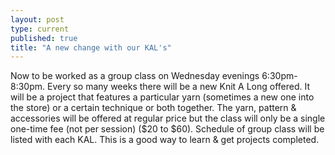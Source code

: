 ```yaml
---
layout: post
type: current
published: true
title: "A new change with our KAL's"
---
```



Now to be worked as a group class on Wednesday evenings 6:30pm-8:30pm. Every so many weeks there will be a new Knit A Long offered.  It will be a project that features a particular yarn (sometimes a new one into the store) or a certain technique or both together.  The yarn, pattern & accessories will be offered at regular price but the class will only be a single one-time fee (not per session) ($20 to $60). Schedule of group class will be listed with each KAL. This is a good way to learn & get projects completed.
